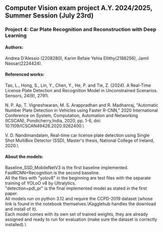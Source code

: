 ## Computer Vision exam project A.Y. 2024/2025, Summer Session (July 23rd)
### Project 4: Car Plate Recognition and Reconstruction with Deep Learning

#### Authors:
Andrea D'Alessio (2208280), Karim Refaie Yehia Ellithy(2188256), Jamil Nassar(2224424).

#### Referenced works:
Tao, L., Hong, S., Lin, Y., Chen, Y., He, P. and Tie, Z. (2024). A Real-Time License Plate Detection and Recognition Model in Unconstrained Scenarios. Sensors, 24(9), 2791\

 N. P. Ap, T. Vigneshwaran, M. S. Arappradhan and R. Madhanraj, "Automatic Number Plate Detection in Vehicles using Faster R-CNN," 2020 International Conference on System, Computation, Automation and Networking (ICSCAN), Pondicherry,India, 2020, pp. 1-6, doi: 10.1109/ICSCAN49426.2020.9262400.\

V. D. Nandimandalam, Real-time car license plate detection using Single Shot MultiBox Detector (SSD), Master's thesis, National College of Ireland, 2020.\

#### About the models:
Baseline_SSD_MobileNetV3 is the first baseline implemented.\
FastRCNN+Recognition is the second baseline.\
All the files with "yolov8" in the beginning are test files with the separate training of YOLoO v8 by Ultralytics.\
"detection+pdl_pr" is the final implemented model as stated in the first paper.\
All models run on python 3.12 and require the CCPD-2019 dataset (whose link is found in the notebook themselves.\Kagglehub handles the download and install of it).\
Each model comes with its own set of trained weights, they are already assigned and ready to run for evaluation (make sure the dataset is correctly installed).\


